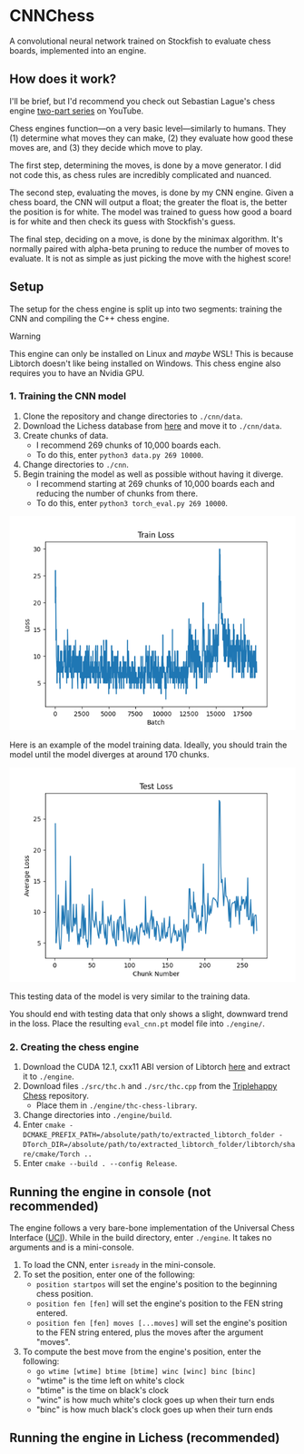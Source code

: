 # CNNChess
A convolutional neural network trained on Stockfish to evaluate chess boards, implemented into an engine.

## How does it work?
I'll be brief, but I'd recommend you check out Sebastian Lague's chess engine [two-part series](https://www.youtube.com/watch?v=U4ogK0MIzqk&t=11s) on YouTube.

Chess engines function—on a very basic level—similarly to humans. They (1) determine what moves they can make, (2) they evaluate how good these moves are, and (3) they decide which move to play.

The first step, determining the moves, is done by a move generator. I did not code this, as chess rules are incredibly complicated and nuanced.

The second step, evaluating the moves, is done by my CNN engine. Given a chess board, the CNN will output a float; the greater the float is, the better the position is for white. The model was trained to guess how good a board is for white and then check its guess with Stockfish's guess.

The final step, deciding on a move, is done by the minimax algorithm. It's normally paired with alpha-beta pruning to reduce the number of moves to evaluate. It is not as simple as just picking the move with the highest score!

## Setup
The setup for the chess engine is split up into two segments: training the CNN and compiling the C++ chess engine.

> [!WARNING]
> This engine can only be installed on Linux and *maybe* WSL! This is because Libtorch doesn't like being installed on Windows. This chess engine also requires you to have an Nvidia GPU.

### 1. Training the CNN model
1. Clone the repository and change directories to `./cnn/data`.
2. Download the Lichess database from [here](https://database.lichess.org/#evals) and move it to `./cnn/data`.
3. Create chunks of data.
   - I recommend 269 chunks of 10,000 boards each.
   - To do this, enter `python3 data.py 269 10000`.
4. Change directories to `./cnn`.
5. Begin training the model as well as possible without having it diverge.
   - I recommend starting at 269 chunks of 10,000 boards each and reducing the number of chunks from there.
   - To do this, enter `python3 torch_eval.py 269 10000`.
     
![image of training data](/cnn/referenceTrain.png)

Here is an example of the model training data. Ideally, you should train the model until the model diverges at around 170 chunks.

![image of testing data](/cnn/referenceTest.png)

This testing data of the model is very similar to the training data.

You should end with testing data that only shows a slight, downward trend in the loss. Place the resulting `eval_cnn.pt` model file into `./engine/`.

### 2. Creating the chess engine

1. Download the CUDA 12.1, cxx11 ABI version of Libtorch [here](https://pytorch.org/) and extract it to `./engine`.
2. Download files `./src/thc.h` and `./src/thc.cpp` from the [Triplehappy Chess](https://github.com/billforsternz/thc-chess-library/tree/master) repository.
   - Place them in `./engine/thc-chess-library`.
3. Change directories into `./engine/build`.
4. Enter `cmake -DCMAKE_PREFIX_PATH=/absolute/path/to/extracted_libtorch_folder -DTorch_DIR=/absolute/path/to/extracted_libtorch_folder/libtorch/share/cmake/Torch ..`
5. Enter `cmake --build . --config Release`.

## Running the engine in console (not recommended)

The engine follows a very bare-bone implementation of the Universal Chess Interface ([UCI](https://wbec-ridderkerk.nl/html/UCIProtocol.html)).
While in the build directory, enter `./engine`. It takes no arguments and is a mini-console.

1. To load the CNN, enter `isready` in the mini-console.
2. To set the position, enter one of the following:
   - `position startpos` will set the engine's position to the beginning chess position.
   - `position fen [fen]` will set the engine's position to the FEN string entered.
   - `position fen [fen] moves [...moves]` will set the engine's position to the FEN string entered, plus the moves after the argument "moves".
3. To compute the best move from the engine's position, enter the following:
   - `go wtime [wtime] btime [btime] winc [winc] binc [binc]`
   - "wtime" is the time left on white's clock
   - "btime" is the time on black's clock
   - "winc" is how much white's clock goes up when their turn ends
   - "binc" is how much black's clock goes up when their turn ends

## Running the engine in Lichess (recommended)



